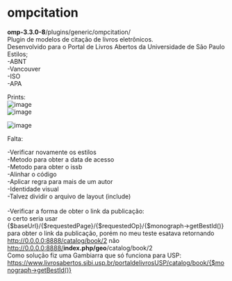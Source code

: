 # ompcitation

<b>omp-3.3.0-8</b>/plugins/generic/ompcitation/ <br>
Plugin de modelos de citação de livros eletrônicos.<br>
Desenvolvido para o Portal de Livros Abertos da Universidade de São Paulo<br>
Estilos;<br>
-ABNT<br>
-Vancouver<br>
-ISO<br>
-APA<br>

Prints:<br>
![image](https://user-images.githubusercontent.com/114300053/235948303-e32c8eee-451f-4a85-af4b-09eb452515b3.png)
<br>
![image](https://user-images.githubusercontent.com/114300053/235948597-b0f93f9b-51f8-4cdb-bda8-50a53f419c87.png)

![image](https://user-images.githubusercontent.com/114300053/235948801-803d0c24-8ae3-4d18-8e90-8c059b4b0e6b.png)
<br>

Falta:<br>

-Verificar novamente os estilos<br>
-Metodo para obter a data de acesso<br>
-Metodo para obter o issb<br>
-Alinhar o código<br>
-Aplicar regra para mais de um autor<br>
-Identidade visual<br>
-Talvez dividir o arquivo de layout (include)<br><br>
-Verificar a forma de obter o link da publicação:<br>
o certo seria usar {$baseUrl}/{$requestedPage}/{$requestedOp}/{$monograph->getBestId()} para obter o link da publicação, porém no meu teste esatava retornando http://0.0.0.0:8888/catalog/book/2 não http://0.0.0.0:8888/<b>index.php/geo</b>/catalog/book/2<br>
Como solução fiz uma Gambiarra que só funciona para USP: https://www.livrosabertos.sibi.usp.br/portaldelivrosUSP/catalog/book/{$monograph->getBestId()}

